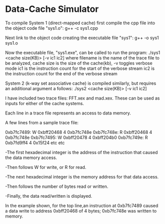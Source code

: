 # Data-Cache Simulator

To compile System 1 (direct-mapped cache) first compile 
the cpp file into the object code file "sys1.o":
 	g++ -c sys1.cpp

Next link to the object code creating the executable
file "sys1":
	g++ -o sys1 sys1.o

Now the executable file, "sys1.exe", can be called to run the program:
	./sys1 <filename> <cache size(KB)> [-v ic1 ic2]
where filename is the name of the trace file to be analyzed,
cache size is the size of the cache(kb),
-v toggles verbose mode
ic1 is the instruction count for the start of the verbose stream
ic2 is the instruction count for the end of the verbose stream

System 2 (k-way set associative cache) is compiled similarly,
but requires an additional argument a follows:
	./sys2 <filename> <cache size(KB)> <associativity> [-v ic1 ic2]

I have included two trace files: FFT.xex and mad.xex. These can be used as inputs for either of the cache systems.

Each line in a trace file represents an access to data memory.

A few lines from a sample trace file:

0xb7fc7489: W 0xbff20468 4 0xb7fc748e
0xb7fc748e: R 0xbff20468 4 0xb7fc748e
0xb7fc7495: W 0xbff20478 4 0xbff204b0
0xb7fc749e: R 0xb7fd9ff4 4 0x15f24
etc etc

-The first hexadecimal integer is the address of the instruction that caused the data memory access.

-Then follows W for write, or R for read. 

-The next hexadecimal integer is the memory address for that data access.

-Then follows the number of bytes read or written.

-Finally, the data read/written is displayed. 


In the example shown, for the top line,an instruction at 0xb7fc7489 caused a data write to address 0xbff20468 of 4 bytes; 0xb7fc748e was written to memory.

